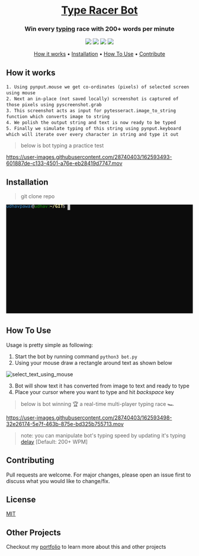 <!-- Header -->
<h1 align="center"><a href="https://github.com/UdhavPawar/TypeRacerBot">Type Racer Bot</a></h1>
<!-- Description -->
<h3 align="center">Win every <a href="https://play.typeracer.com/" target="_blank">typing</a> race with 200+ words per minute</h3>

<!-- Labels -->
<p align="center">
  <img src="https://img.shields.io/badge/package-bot-blue.svg?style=flat">
  <img src="https://img.shields.io/badge/code-python3-orange.svg?style=flat">
  <img src="https://img.shields.io/badge/build-passing-green.svg?style=flat">
  <img src="https://img.shields.io/badge/license-MIT-yellow.svg?style=flat">
</p>

<!-- Jumpers -->
<p align="center">
  <a href="#how-it-works">How it works</a> •
  <a href="#installation">Installation</a> •
  <a href="#how-to-use">How To Use</a> •
  <a href="#contributing">Contribute</a>
</p>

## How it works
```
1. Using pynput.mouse we get co-ordinates (pixels) of selected screen using mouse
2. Next an in-place (not saved locally) screenshot is captured of those pixels using pyscreenshot.grab
3. This screenshot acts as input for pytesseract.image_to_string function which converts image to string
4. We polish the output string and text is now ready to be typed
5. Finally we simulate typing of this string using pynput.keyboard which will iterate over every character in string and type it out
```
> below is bot typing a practice test

https://user-images.githubusercontent.com/28740403/162593493-601887de-c133-4501-a76e-eb28419d7747.mov


## Installation
> git clone repo

![git clone repo](./svgs/installation.svg)

## How To Use
Usage is pretty simple as following:
1. Start the bot by running command `python3 bot.py`
2. Using your mouse draw a rectangle around text as shown below

![select_text_using_mouse](https://user-images.githubusercontent.com/28740403/163098875-6c1e9480-ab9c-4aaa-be98-f4a4e3b41a79.png)

3. Bot will show text it has converted from image to text and ready to type
4. Place your cursor where you want to type and hit _backspace_ key
> below is bot winning 🏆 a real-time multi-player typing race 🏎️

https://user-images.githubusercontent.com/28740403/162593498-32e26174-5e7f-463b-875e-bd325b755713.mov

> note: you can manipulate bot's typing speed by updating it's typing [delay](https://github.com/UdhavPawar/TypeRacerBot/blob/master/bot.py#L35) [Default: 200+ WPM]

## Contributing
Pull requests are welcome. For major changes, please open an issue first to discuss what you would like to change/fix.

## License
[MIT](https://github.com/UdhavPawar/TypeRacerBot/blob/master/LICENSE)

## Other Projects
Checkout my [portfolio](https://udhavpawar.com/) to learn more about this and other projects
